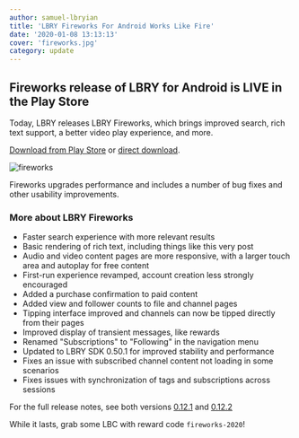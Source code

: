 ```yaml
---
author: samuel-lbryian
title: 'LBRY Fireworks For Android Works Like Fire'
date: '2020-01-08 13:13:13'
cover: 'fireworks.jpg'
category: update
---
```


## Fireworks release of LBRY for Android is LIVE in the Play Store
Today, LBRY releases LBRY Fireworks, which brings improved search, rich text support, a better video play experience, and more.

[Download from Play Store](https://play.google.com/store/apps/details?id=io.lbry.browser) or [direct download](http://lbry.com/releases/lbry-android.apk).

![fireworks](https://spee.ch/@lbrynews:0/fireworks-android.jpeg)

Fireworks upgrades performance and includes a number of bug fixes and other usability improvements. 

### More about LBRY Fireworks

- Faster search experience with more relevant results
- Basic rendering of rich text, including things like this very post
- Audio and video content pages are more responsive, with a larger touch area and autoplay for free content
- First-run experience revamped, account creation less strongly encouraged
- Added a purchase confirmation to paid content
- Added view and follower counts to file and channel pages
- Tipping interface improved and channels can now be tipped directly from their pages
- Improved display of transient messages, like rewards
- Renamed "Subscriptions" to "Following" in the navigation menu
- Updated to LBRY SDK 0.50.1 for improved stability and performance
- Fixes an issue with subscribed channel content not loading in some scenarios
- Fixes issues with synchronization of tags and subscriptions across sessions

For the full release notes, see both versions [0.12.1](https://github.com/lbryio/lbry-android/releases/tag/0.12.1) and [0.12.2](https://github.com/lbryio/lbry-android/releases/tag/0.12.2)

While it lasts, grab some LBC with reward code `fireworks-2020`!
